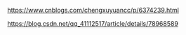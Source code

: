 https://www.cnblogs.com/chengxuyuancc/p/6374239.html

https://blog.csdn.net/qq_41112517/article/details/78968589
